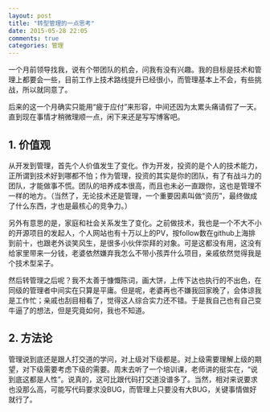 ```yaml
---
layout: post
title: "转型管理的一点思考"
date: 2015-05-28 22:05
comments: true
categories: 管理
---
```

一个月前领导找我，说有个带团队的机会，问我有没有兴趣。我的目标是技术和管理上都要会一些，目前工作上技术路线提升已经很小，而管理基本上不会，有些挑战，所以就同意了。

后来的这一个月确实只能用“疲于应付”来形容，中间还因为太累头痛请假了一天。直到现在事情才稍微理顺一点，闲下来还是写写博客吧。

<!--more-->

## 1. 价值观

从开发到管理，首先个人价值发生了变化。作为开发，投资的是个人的技术能力，正所谓到技术好到哪都不怕；作为管理，投资的其实是你的团队，有了有战斗力的团队，才能做事不慌。团队的培养成本很高，而且也未必一直跟你，这也是管理不一样的地方。（当然了，无论技术还是管理，一个重要因素叫做“资历”，最终做成了什么东西，才也是最核心的竞争力。）

另外有意思的是，家庭和社会关系发生了变化。之前做技术，我也是一个不大不小的开源项目的发起人，个人网站也有十万以上的PV，按follow数在github上海排到前十，也跟老外谈笑风生，是很多小伙伴崇拜的对象。可是这都没有用，这没有给家里带来一分钱，老婆依然嫌弃我怎么不带小孩弄什么项目，亲戚依然觉得我是个技术型呆子。

然后转管理之后呢？我不太善于慷慨陈词，画大饼，上传下达也执行的不出色，在同级的管理者中间实在只算是平庸。但是呢，老婆再也不嫌我回家晚了，会体谅我是工作忙；亲戚也刮目相看了，觉得这人综合实力还不错。于是我自己也有自己变牛逼了的想法，但是究竟如何，我也不知道。

## 2. 方法论

管理说到底还是跟人打交道的学问，对上级对下级都是。对上级需要理解上级的期望，对下级需要考虑下级的需要。周末去听了一个培训课，老师讲的挺实在，“说到底这都是人性”。说真的，这可比跟代码打交道没谱多了。当然，相对来说要求也没那么高，可能写代码要求没BUG，而管理上只要没有大BUG，关键事情做好就行了。